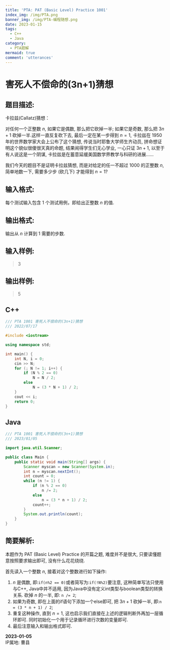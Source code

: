 ```yaml
---
title: 'PTA: PAT (Basic Level) Practice 1001'
index_img: /img/PTA.png
banner_img: /img/PTA-编程随想.png
date: 2023-01-15
tags:
  - C++
  - Java
category:
  - PTA题解
mermaid: true
comment: 'utterances'
---
```


# 害死人不偿命的(3n+1)猜想
## 题目描述:
卡拉兹(Callatz)猜想：

对任何一个正整数 $n$, 如果它是偶数, 那么把它砍掉一半; 如果它是奇数, 那么把 $3n+1$ 砍掉一半.这样一直反复砍下去, 最后一定在某一步得到 $n=1$, 卡拉兹在 1950 年的世界数学家大会上公布了这个猜想, 传说当时耶鲁大学师生齐动员, 拼命想证明这个貌似很傻很天真的命题, 结果闹得学生们无心学业, 一心只证 $3n+1$, 以至于有人说这是一个阴谋, 卡拉兹是在蓄意延缓美国数学界教学与科研的进展……

我们今天的题目不是证明卡拉兹猜想, 而是对给定的任一不超过 1000 的正整数 $n$, 简单地数一下, 需要多少步 (砍几下) 才能得到 $n=1$?

## 输入格式: 
每个测试输入包含 1 个测试用例，即给出正整数 $n$ 的值.
## 输出格式:
输出从 $n$ 计算到 $1$ 需要的步数.
## 输入样例:
> 3
## 输出样例:
> 5

## C++
```cpp
/// PTA 1001 害死人不偿命的(3n+1)猜想
/// 2022/07/17

#include <iostream>

using namespace std;

int main() {
    int N, i = 0;
    cin >> N;
    for (; N != 1; i++) {
        if (N % 2 == 0)
            N = N / 2;
        else
            N = (3 * N + 1) / 2;
    }
    cout << i;
    return 0;
}
```
## Java
```java
/// PTA 1001 害死人不偿命的(3n+1)猜想
/// 2023/01/05

import java.util.Scanner;

public class Main {
    public static void main(String[] args) {
        Scanner myscan = new Scanner(System.in);
        int n = myscan.nextInt();
        int count = 0;
        while (n != 1) {
            if (n % 2 == 0)
                n /= 2;
            else
                n = (3 * n + 1) / 2;
            count++;
        }
        System.out.println(count);
    }
}
```

## 简要解析:
本题作为 PAT (Basic Level) Practice 的开篇之题, 难度并不是很大, 只要读懂题意按照要求输出即可, 没有什么花花绕绕.

首先读入一个整数 $n$, 接着对这个整数进行如下操作:

1. $n$ 是偶数, 即:`if(n%2 == 0)`或者简写为:`if(!N%2)`要注意, 这种简单写法只使用与C++, Java中并不适用, 因为Java中没有定义int类型与boolean类型的转换关系. 砍掉 $n$ 的一半, 即: `n /= 2`;
2. 如果为奇数, 即在上面的if语句下添加一个else即可, 把 $3n+1$ 砍掉一半, 即:`n = (3 * n + 1) / 2`;
3. 重复这种操作, 直到 $n=1$, 这也启示我们直接在上述的逻辑判断外再加一层循环即可. 同时初始化一个用于记录循环进行次数的变量即可.
4. 最后注意输入和输出格式即可.
<p class="note note-info">
<strong>2023-01-05</strong> <br>
IP属地: 曹县
</p>